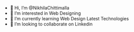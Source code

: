- 👋 Hi, I’m @NikhilaChittimalla
- 👀 I’m interested in Web Designing
- 🌱 I’m currently learning Web Design Latest Technologies
- 💞️ I’m looking to collaborate on Linkedin

<!---
NikhilaChittimalla/NikhilaChittimalla is a ✨ special ✨ repository because its `README.md` (this file) appears on your GitHub profile.
You can click the Preview link to take a look at your changes.
--->
